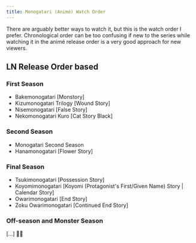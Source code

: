 ```yaml
---
title: Monogatari (Animé) Watch Order
---
```


There are arguably better ways to watch it, but this is the watch order I prefer. Chronological order can be too confusing if new to the series while watching it in the animé release order is a very good approach for new viewers.

## LN Release Order based

### First Season
- Bakemonogatari [Monstory]
- Kizumonogatari Trilogy [Wound Story]
- Nisemonogatari [False Story]
- Nekomonogatari Kuro [Cat Story Black]

### Second Season
- Monogatari Second Season
- Hanamonogatari [Flower Story]

### Final Season
- Tsukimonogatari [Possession Story]
- Koyomimonogatari [Koyomi (Protagonist's First/Given Name) Story | Calendar Story]
- Owarimonogatari [End Story]
- Zoku Owarimonogatari [Continued End Story]

### Off-season and Monster Season
[...] 🤷‍♂️
